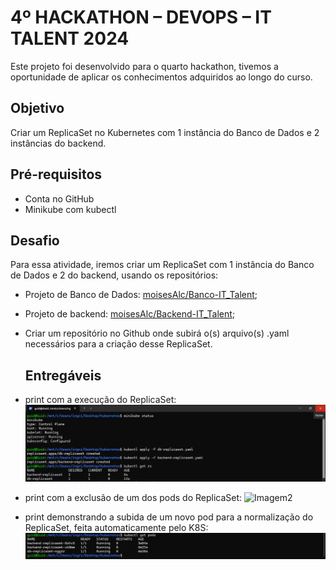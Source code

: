 #  4º HACKATHON – DEVOPS – IT TALENT 2024 

Este projeto foi desenvolvido para o quarto hackathon, tivemos a oportunidade de aplicar os conhecimentos adquiridos ao longo do curso. 

## Objetivo
Criar um ReplicaSet no Kubernetes com 1 instância do Banco de Dados e 2 instâncias do backend.

## Pré-requisitos 
- Conta no GitHub
- Minikube com kubectl

## Desafio
Para essa atividade, iremos criar um ReplicaSet com 1 instância do Banco de Dados e 2 do backend, usando os repositórios:
- Projeto de Banco de Dados: [moisesAlc/Banco-IT_Talent](https://github.com/moisesAlc/Banco-IT_Talent);
- Projeto de backend: [moisesAlc/Backend-IT_Talent](https://github.com/moisesAlc/Backend-IT_Talent);
- Criar um repositório no Github onde subirá o(s) arquivo(s) .yaml necessários para a criação desse ReplicaSet.

  ## Entregáveis
- print com a execução do ReplicaSet:
  ![Imagem1](https://github.com/ingridmoitinho/kubernetes-ittalent/blob/main/prints/1%20print%20com%20a%20execu%C3%A7%C3%A3o%20do%20ReplicaSet.png)
- print com a exclusão de um dos pods do ReplicaSet:
  ![Imagem2](https://github.com/ingridmoitinho/kubernetes-ittalent/blob/main/prints/2%20print%20com%20a%20exclus%C3%A3o%20de%20um%20dos%20pods%20do%20ReplicaSet.png)
- print demonstrando a subida de um novo pod para a normalização do ReplicaSet, feita automaticamente pelo K8S:
  ![Imagem3](https://github.com/ingridmoitinho/kubernetes-ittalent/blob/main/prints/3%20print%20demonstrando%20a%20subida%20de%20um%20novo%20pod.png)


